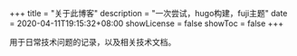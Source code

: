 +++
title = "关于此博客"
description = "一次尝试，hugo构建，fuji主题"
date = 2020-04-11T19:15:32+08:00
showLicense = false
showToc = false
+++

用于日常技术问题的记录，以及相关技术文档。
